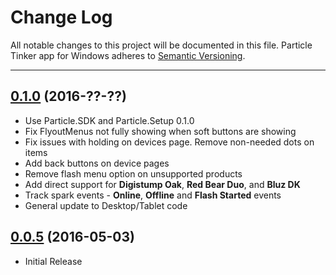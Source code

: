 # Change Log

All notable changes to this project will be documented in this file.
Particle Tinker app for Windows adheres to [Semantic Versioning](http://semver.org/).

---

## [0.1.0](https://github.com/spark/particle-app-windows/releases/tag/v0.1.0) (2016-??-??)

* Use Particle.SDK and Particle.Setup 0.1.0
* Fix FlyoutMenus not fully showing when soft buttons are showing
* Fix issues with holding on devices page. Remove non-needed dots on items
* Add back buttons on device pages
* Remove flash menu option on unsupported products
* Add direct support for **Digistump Oak**, **Red Bear Duo**, and **Bluz DK**
* Track spark events - **Online**, **Offline** and **Flash Started** events
* General update to Desktop/Tablet code

## [0.0.5](https://github.com/spark/particle-app-windows/releases/tag/v0.0.5) (2016-05-03)

* Initial Release
